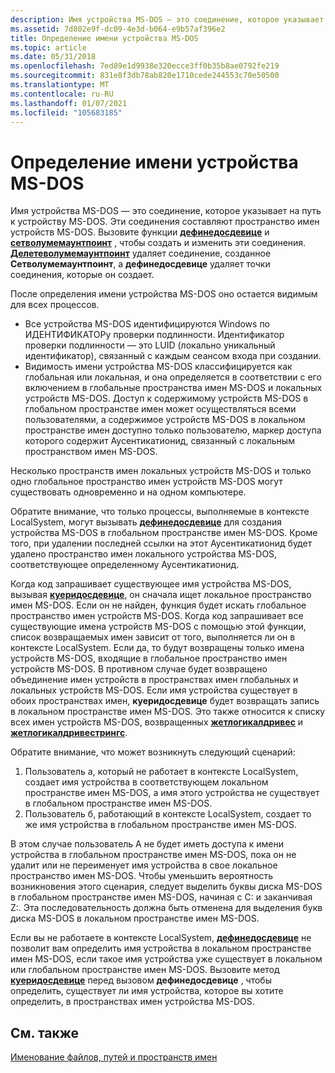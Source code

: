 ```yaml
---
description: Имя устройства MS-DOS — это соединение, которое указывает на путь к устройству MS-DOS. Эти соединения составляют пространство имен устройств MS-DOS.
ms.assetid: 7d802e9f-dc09-4e3d-b064-e9b57af396e2
title: Определение имени устройства MS-DOS
ms.topic: article
ms.date: 05/31/2018
ms.openlocfilehash: 7ed89e1d9938e320ecce3ff0b35b8ae0792fe219
ms.sourcegitcommit: 831e8f3db78ab820e1710cede244553c70e50500
ms.translationtype: MT
ms.contentlocale: ru-RU
ms.lasthandoff: 01/07/2021
ms.locfileid: "105683185"
---
```

# <a name="defining-an-ms-dos-device-name"></a>Определение имени устройства MS-DOS

Имя устройства MS-DOS — это соединение, которое указывает на путь к устройству MS-DOS. Эти соединения составляют пространство имен устройств MS-DOS. Вызовите функции [**дефинедосдевице**](/windows/desktop/api/FileAPI/nf-fileapi-definedosdevicew) и [**сетволумемаунтпоинт**](/windows/desktop/api/WinBase/nf-winbase-setvolumemountpointa) , чтобы создать и изменить эти соединения. [**Делетеволумемаунтпоинт**](/windows/desktop/api/FileAPI/nf-fileapi-deletevolumemountpointw) удаляет соединение, созданное **Сетволумемаунтпоинт**, а **дефинедосдевице** удаляет точки соединения, которые он создает.

После определения имени устройства MS-DOS оно остается видимым для всех процессов.

-   Все устройства MS-DOS идентифицируются Windows по ИДЕНТИФИКАТОРу проверки подлинности. Идентификатор проверки подлинности — это LUID (локально уникальный идентификатор), связанный с каждым сеансом входа при создании.
-   Видимость имени устройства MS-DOS классифицируется как глобальная или локальная, и она определяется в соответствии с его включением в глобальные пространства имен MS-DOS и локальных устройств MS-DOS. Доступ к содержимому устройств MS-DOS в глобальном пространстве имен может осуществляться всеми пользователями, а содержимое устройств MS-DOS в локальном пространстве имен доступно только пользователю, маркер доступа которого содержит Аусентикатионид, связанный с локальным пространством имен MS-DOS.

Несколько пространств имен локальных устройств MS-DOS и только одно глобальное пространство имен устройств MS-DOS могут существовать одновременно и на одном компьютере.

Обратите внимание, что только процессы, выполняемые в контексте LocalSystem, могут вызывать [**дефинедосдевице**](/windows/desktop/api/FileAPI/nf-fileapi-definedosdevicew) для создания устройства MS-DOS в глобальном пространстве имен MS-DOS. Кроме того, при удалении последней ссылки на этот Аусентикатионид будет удалено пространство имен локального устройства MS-DOS, соответствующее определенному Аусентикатионид.

Когда код запрашивает существующее имя устройства MS-DOS, вызывая [**куеридосдевице**](/windows/desktop/api/FileAPI/nf-fileapi-querydosdevicew), он сначала ищет локальное пространство имен MS-DOS. Если он не найден, функция будет искать глобальное пространство имен устройств MS-DOS. Когда код запрашивает все существующие имена устройств MS-DOS с помощью этой функции, список возвращаемых имен зависит от того, выполняется ли он в контексте LocalSystem. Если да, то будут возвращены только имена устройств MS-DOS, входящие в глобальное пространство имен устройств MS-DOS. В противном случае будет возвращено объединение имен устройств в пространствах имен глобальных и локальных устройств MS-DOS. Если имя устройства существует в обоих пространствах имен, **куеридосдевице** будет возвращать запись в локальном пространстве имен MS-DOS. Это также относится к списку всех имен устройств MS-DOS, возвращенных [**жетлогикалдривес**](/windows/desktop/api/FileAPI/nf-fileapi-getlogicaldrives) и [**жетлогикалдривестрингс**](/windows/desktop/api/FileAPI/nf-fileapi-getlogicaldrivestringsw).

Обратите внимание, что может возникнуть следующий сценарий:

1.  Пользователь а, который не работает в контексте LocalSystem, создает имя устройства в соответствующем локальном пространстве имен MS-DOS, а имя этого устройства не существует в глобальном пространстве имен MS-DOS.
2.  Пользователь б, работающий в контексте LocalSystem, создает то же имя устройства в глобальном пространстве имен MS-DOS.

В этом случае пользователь A не будет иметь доступа к имени устройства в глобальном пространстве имен MS-DOS, пока он не удалит или не переименует имя устройства в свое локальное пространство имен MS-DOS. Чтобы уменьшить вероятность возникновения этого сценария, следует выделить буквы диска MS-DOS в глобальном пространстве имен MS-DOS, начиная с C: и заканчивая Z:. Эта последовательность должна быть отменена для выделения букв диска MS-DOS в локальном пространстве имен MS-DOS.

Если вы не работаете в контексте LocalSystem, [**дефинедосдевице**](/windows/desktop/api/FileAPI/nf-fileapi-definedosdevicew) не позволит вам определить имя устройства в локальном пространстве имен MS-DOS, если такое имя устройства уже существует в локальном или глобальном пространстве имен MS-DOS. Вызовите метод [**куеридосдевице**](/windows/desktop/api/FileAPI/nf-fileapi-querydosdevicew) перед вызовом **дефинедосдевице** , чтобы определить, существует ли имя устройства, которое вы хотите определить, в пространствах имен устройства MS-DOS.

## <a name="related-topics"></a>См. также

<dl> <dt>

[Именование файлов, путей и пространств имен](naming-a-file.md)
</dt> </dl>

 

 



